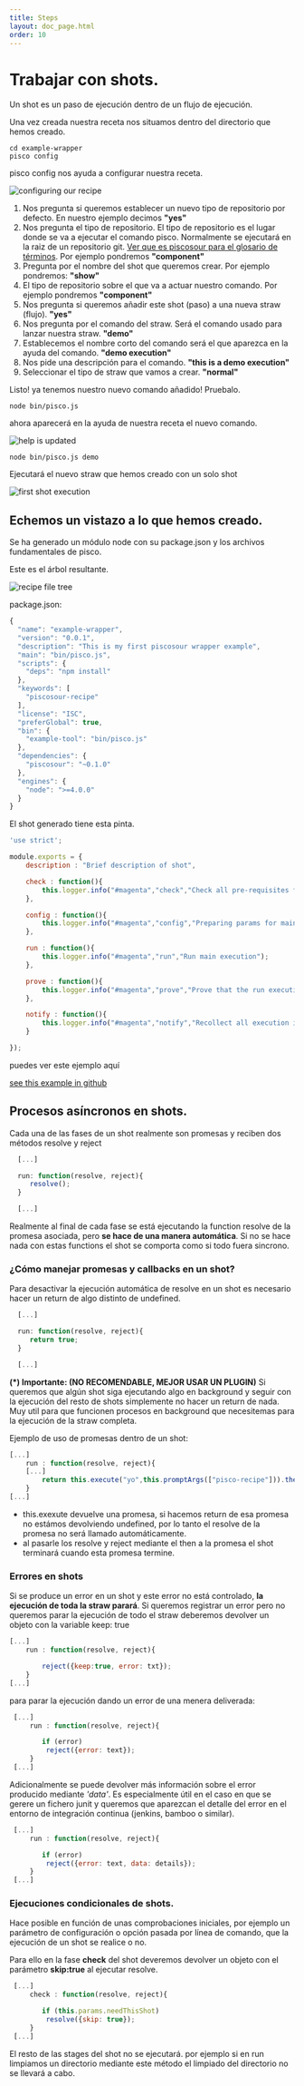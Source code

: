 ```yaml
---
title: Steps
layout: doc_page.html
order: 10
---
```


# Trabajar con shots.

Un shot es un paso de ejecución dentro de un flujo de ejecución.

Una vez creada nuestra receta nos situamos dentro del directorio que hemos creado.

    cd example-wrapper
    pisco config

pisco config nos ayuda a configurar nuestra receta.

![configuring our recipe](images/started6.png)

1. Nos pregunta si queremos establecer un nuevo tipo de repositorio por defecto. En nuestro ejemplo decimos **"yes"**
2. Nos pregunta el tipo de repositorio. El tipo de repositorio es el lugar donde se va a ejecutar el comando pisco. Normalmente se ejecutará en la raiz de un repositorio git. [Ver que es piscosour para el glosario de términos](what_is_piscosour.md).
Por ejemplo pondremos **"component"**
3. Pregunta por el nombre del shot que queremos crear. Por ejemplo pondremos: **"show"**
4. El tipo de repositorio sobre el que va a actuar nuestro comando. Por ejemplo pondremos **"component"**
5. Nos pregunta si queremos añadir este shot (paso) a una nueva straw (flujo). **"yes"**
6. Nos pregunta por el comando del straw. Será el comando usado para lanzar nuestra straw. **"demo"**
7. Establecemos el nombre corto del comando será el que aparezca en la ayuda del comando. **"demo execution"**
8. Nos pide una descripción para el comando. **"this is a demo execution"**
9. Seleccionar el tipo de straw que vamos a crear. **"normal"**

Listo! ya tenemos nuestro nuevo comando añadido! Pruebalo.

    node bin/pisco.js

ahora aparecerá en la ayuda de nuestra receta el nuevo comando.

![help is updated](images/started8.png)

    node bin/pisco.js demo

Ejecutará el nuevo straw que hemos creado con un solo shot

![first shot execution](images/started9.png)

## Echemos un vistazo a lo que hemos creado.

Se ha generado un módulo node con su package.json y los archivos fundamentales de pisco.

Este es el árbol resultante.

![recipe file tree](images/started7.png)

package.json:
```js
{
  "name": "example-wrapper",
  "version": "0.0.1",
  "description": "This is my first piscosour wrapper example",
  "main": "bin/pisco.js",
  "scripts": {
    "deps": "npm install"
  },
  "keywords": [
    "piscosour-recipe"
  ],
  "license": "ISC",
  "preferGlobal": true,
  "bin": {
    "example-tool": "bin/pisco.js"
  },
  "dependencies": {
    "piscosour": "~0.1.0"
  },
  "engines": {
    "node": ">=4.0.0"
  }
}
```

El shot generado tiene esta pinta.

```js
'use strict';

module.exports = {
    description : "Brief description of shot",

    check : function(){
        this.logger.info("#magenta","check","Check all pre-requisites for the execution");
    },

    config : function(){
        this.logger.info("#magenta","config","Preparing params for main execution");
    },

    run : function(){
        this.logger.info("#magenta","run","Run main execution");
    },

    prove : function(){
        this.logger.info("#magenta","prove","Prove that the run execution was ok");
    },

    notify : function(){
        this.logger.info("#magenta","notify","Recollect all execution information and notify");
    }

});


```

puedes ver este ejemplo aquí

[see this example in github](https://github.com/cellsjs/piscosour-examples)

## Procesos asíncronos en shots.

Cada una de las fases de un shot realmente son promesas y reciben dos métodos resolve y reject

```js
  [...]

  run: function(resolve, reject){
     resolve();
  }

  [...]
```

Realmente al final de cada fase se está ejecutando la function resolve de la promesa asociada, pero **se hace de una manera automática**. Si no se hace nada con estas functions el shot se comporta como si todo fuera sincrono.

### ¿Cómo manejar promesas y callbacks en un shot?

Para desactivar la ejecución automática de resolve en un shot es necesario hacer un return de algo distinto de undefined.

```js
  [...]

  run: function(resolve, reject){
     return true;
  }

  [...]
```

**(\*) Importante: (NO RECOMENDABLE, MEJOR USAR UN PLUGIN)** Si queremos que algún shot siga ejecutando algo en background y seguir con la ejecución del resto de shots simplemente no hacer un return de nada. Muy util para que funcionen procesos en background que necesitemas para la ejecución de la straw completa.

Ejemplo de uso de promesas dentro de un shot:

```js
[...]
    run : function(resolve, reject){
    [...]
        return this.execute("yo",this.promptArgs(["pisco-recipe"])).then(resolve,reject);
    }
[...]

```

- this.exexute devuelve una promesa, si hacemos return de esa promesa no estámos devolviendo undefined, por lo tanto el resolve de la promesa no será llamado automáticamente.
- al pasarle los resolve y reject mediante el then a la promesa el shot terminará cuando esta promesa termine.

### Errores en shots

Si se produce un error en un shot y este error no está controlado, **la ejecución de toda la straw parará**. Si queremos registrar un error pero no queremos parar la ejecución de todo el straw deberemos devolver un objeto con la variable keep: true

```js
[...]
    run : function(resolve, reject){

        reject({keep:true, error: txt});
    }
[...]

```

para parar la ejecución dando un error de una menera deliverada:

```js
 [...]
     run : function(resolve, reject){

        if (error)
         reject({error: text});
     }
 [...]

```

Adicionalmente se puede devolver más información sobre el error producido mediante *'data'*. Es especialmente útil en el caso en que se gerere un fichero junit y queremos que aparezcan el detalle del error en el entorno de integración continua (jenkins, bamboo o similar).

```js
 [...]
     run : function(resolve, reject){

        if (error)
         reject({error: text, data: details});
     }
 [...]

```



### Ejecuciones condicionales de shots.

Hace posible en función de unas comprobaciones iniciales, por ejemplo un parámetro de configuración o opción pasada por línea de comando, que la ejecución de un shot se realice o no.

Para ello en la fase **check** del shot deveremos devolver un objeto con el parámetro **skip:true** al ejecutar resolve.

```js
 [...]
     check : function(resolve, reject){

        if (this.params.needThisShot)
         resolve({skip: true});
     }
 [...]

```

El resto de las stages del shot no se ejecutará. por ejemplo si en run limpiamos un directorio mediante este método el limpiado del directorio no se llevará a cabo.
